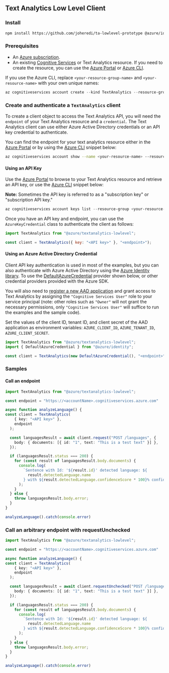 ## Text Analytics Low Level Client

### Install
```bash
npm install https://github.com/joheredi/ta-lowlevel-prototype @azure/identity
```

### Prerequisites

- An [Azure subscription][azure_sub].
- An existing [Cognitive Services][cognitive_resource] or Text Analytics resource. If you need to create the resource, you can use the [Azure Portal][azure_portal] or [Azure CLI][azure_cli].

If you use the Azure CLI, replace `<your-resource-group-name>` and `<your-resource-name>` with your own unique names:

```PowerShell
az cognitiveservices account create --kind TextAnalytics --resource-group <your-resource-group-name> --name <your-resource-name> --sku <your-sku-name> --location <your-location>
```

### Create and authenticate a `TextAnalytics` client

To create a client object to access the Text Analytics API, you will need the `endpoint` of your Text Analytics resource and a `credential`. The Text Analytics client can use either Azure Active Directory credentials or an API key credential to authenticate.

You can find the endpoint for your text analytics resource either in the [Azure Portal][azure_portal] or by using the [Azure CLI][azure_cli] snippet below:

```bash
az cognitiveservices account show --name <your-resource-name> --resource-group <your-resource-group-name> --query "properties.endpoint"
```

#### Using an API Key

Use the [Azure Portal][azure_portal] to browse to your Text Analytics resource and retrieve an API key, or use the [Azure CLI][azure_cli] snippet below:

**Note:** Sometimes the API key is referred to as a "subscription key" or "subscription API key."

```PowerShell
az cognitiveservices account keys list --resource-group <your-resource-group-name> --name <your-resource-name>
```

Once you have an API key and endpoint, you can use the `AzureKeyCredential` class to authenticate the client as follows:

```js
import TextAnalytics from "@azure/textanalytics-lowlevel";

const client = TextAnalytics({ key: "<API key>" }, "<endpoint>");
```

#### Using an Azure Active Directory Credential

Client API key authentication is used in most of the examples, but you can also authenticate with Azure Active Directory using the [Azure Identity library][azure_identity]. To use the [DefaultAzureCredential][defaultazurecredential] provider shown below,
or other credential providers provided with the Azure SDK.

You will also need to [register a new AAD application][register_aad_app] and grant access to Text Analytics by assigning the `"Cognitive Services User"` role to your service principal (note: other roles such as `"Owner"` will not grant the necessary permissions, only `"Cognitive Services User"` will suffice to run the examples and the sample code).

Set the values of the client ID, tenant ID, and client secret of the AAD application as environment variables: `AZURE_CLIENT_ID`, `AZURE_TENANT_ID`, `AZURE_CLIENT_SECRET`.

```js
import TextAnalytics from "@azure/textanalytics-lowlevel";
import { DefaultAzureCredential } from "@azure/identity";

const client = TextAnalytics(new DefaultAzureCredential(), "<endpoint>");
```


### Samples
#### Call an endpoint

```typescript
import TextAnalytics from "@azure/textanalytics-lowlevel";

const endpoint = "https://<accountName>.cognitiveservices.azure.com"

async function analyzeLanguage() {
const client = TextAnalytics(
    { key: "<API key>" },
    endpoint
  );

  const languagesResult = await client.request("POST /languages", {
    body: { documents: [{ id: "1", text: "This is a test text" }] },
  });

  if (languagesResult.status === 200) {
    for (const result of languagesResult.body.documents) {
      console.log(
        `Sentence with Id: '${result.id}' detected language: ${
          result.detectedLanguage.name
        } with ${result.detectedLanguage.confidenceScore * 100}% confidence`
      );
    }
  } else {
    throw languagesResult.body.error;
  }
}

analyzeLanguage().catch(console.error)

```

### Call an arbitrary endpoint with requestUnchecked


```typescript
import TextAnalytics from "@azure/textanalytics-lowlevel";

const endpoint = "https://<accountName>.cognitiveservices.azure.com"

async function analyzeLanguage() {
const client = TextAnalytics(
    { key: "<API key>" },
    endpoint
  );

  const languagesResult = await client.requestUnchecked("POST /languages", {
    body: { documents: [{ id: "1", text: "This is a test text" }] },
  });

  if (languagesResult.status === 200) {
    for (const result of languagesResult.body.documents) {
      console.log(
        `Sentence with Id: '${result.id}' detected language: ${
          result.detectedLanguage.name
        } with ${result.detectedLanguage.confidenceScore * 100}% confidence`
      );
    }
  } else {
    throw languagesResult.body.error;
  }
}

analyzeLanguage().catch(console.error)

```

[azure_cli]: https://docs.microsoft.com/cli/azure
[azure_sub]: https://azure.microsoft.com/free/
[cognitive_resource]: https://docs.microsoft.com/azure/cognitive-services/cognitive-services-apis-create-account
[azure_portal]: https://portal.azure.com
[azure_identity]: https://github.com/Azure/azure-sdk-for-js/tree/master/sdk/identity/identity
[register_aad_app]: https://docs.microsoft.com/azure/cognitive-services/authentication#assign-a-role-to-a-service-principal
[defaultazurecredential]: https://github.com/Azure/azure-sdk-for-js/tree/master/sdk/identity/identity#defaultazurecredential
